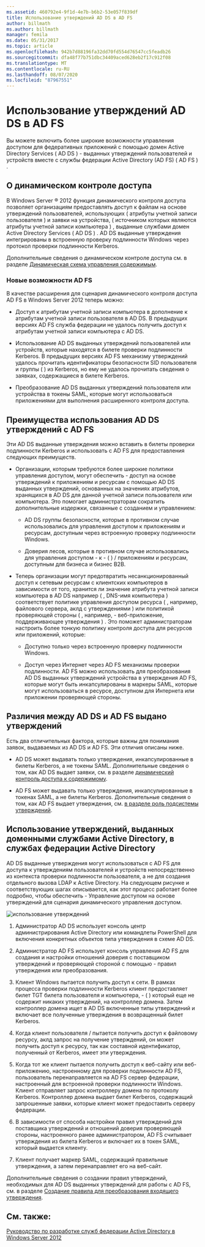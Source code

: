 ```yaml
---
ms.assetid: 460792e4-9f1d-4e7b-b6b2-53e057f839df
title: Использование утверждений AD DS в AD FS
author: billmath
ms.author: billmath
manager: femila
ms.date: 05/31/2017
ms.topic: article
ms.openlocfilehash: 942b7d88196fa32dd70fd554d76547cc5feadb26
ms.sourcegitcommit: dfa48f77b751dbc34409aced628eb2f17c912f08
ms.translationtype: MT
ms.contentlocale: ru-RU
ms.lasthandoff: 08/07/2020
ms.locfileid: "87967551"
---
```

# <a name="using-ad-ds-claims-with-ad-fs"></a>Использование утверждений AD DS в AD FS


Вы можете включить более широкие возможности управления доступом для федеративных приложений с помощью домен Active Directory Services \( AD DS \) \- выданных утверждений пользователей и устройств вместе с службы федерации Active Directory (AD FS) \( AD FS \) .

## <a name="about-dynamic-access-control"></a>О динамическом контроле доступа
В Windows Server &reg; 2012 функция динамического контроля доступа позволяет организациям предоставлять доступ к файлам на основе утверждений пользователей, использующих \( атрибуты учетной записи пользователя \) и заявки на устройства, \( источником которых являются атрибуты учетной записи компьютера \) , выданные службами домен Active Directory Services \( AD DS \) . AD DS выданные утверждения интегрированы в встроенную проверку подлинности Windows через протокол проверки подлинности Kerberos.

Дополнительные сведения о динамическом контроле доступа см. в разделе [Динамическая схема управления содержимым](../../solution-guides/Dynamic-Access-Control--Scenario-Overview.md#BKMK_APP).

### <a name="whats-new-in-ad-fs"></a>Новые возможности AD FS
В качестве расширения для сценария динамического контроля доступа AD FS в Windows Server 2012 теперь можно:

-   Доступ к атрибутам учетной записи компьютера в дополнение к атрибутам учетной записи пользователя в AD DS. В предыдущих версиях AD FS служба федерации не удалось получить доступ к атрибутам учетной записи компьютера с AD DS.

-   Использование AD DS выданных утверждений пользователей или устройств, которые находятся в билете проверки подлинности Kerberos. В предыдущих версиях AD FS механизму утверждений удалось прочитать идентификаторы безопасности SID пользователя и группы \( \) из Kerberos, но ему не удалось прочитать сведения о заявках, содержащиеся в билете Kerberos.

-   Преобразование AD DS выданных утверждений пользователя или устройства в токены SAML, которые могут использоваться приложениями для выполнения расширенного контроля доступа.

## <a name="benefits-of-using-ad-ds-claims-with-ad-fs"></a>Преимущества использования AD DS утверждений с AD FS
Эти AD DS выданные утверждения можно вставить в билеты проверки подлинности Kerberos и использовать с AD FS для предоставления следующих преимуществ.

-   Организации, которым требуются более широкие политики управления доступом, могут обеспечить \- доступ на основе утверждений к приложениям и ресурсам с помощью AD DS выданных утверждений, основанных на значениях атрибутов, хранящихся в AD DS для данной учетной записи пользователя или компьютера. Это помогает администраторам сократить дополнительные издержки, связанные с созданием и управлением:

    -   AD DS группы безопасности, которые в противном случае использовались для управления доступом к приложениям и ресурсам, доступным через встроенную проверку подлинности Windows.

    -   Доверия лесов, которые в противном случае использовались для управления доступом \- к \- \( \) \/ приложениям и ресурсам, доступным для бизнеса и бизнес B2B.

-   Теперь организации могут предотвратить несанкционированный доступ к сетевым ресурсам с клиентских компьютеров в зависимости от того, хранится ли значение атрибута учетной записи компьютера в AD DS например \( , DNS-имя компьютера \) соответствует политике управления доступом ресурса \( , например, файлового сервера, аклд с утверждениями \) или политикой проверяющей стороны \( , например, \- веб-приложение, поддерживающее утверждения \) . Это поможет администраторам настроить более тонкую политику контроля доступа для ресурсов или приложений, которые:

    -   Доступно только через встроенную проверку подлинности Windows.

    -   Доступ через Интернет через AD FS механизмы проверки подлинности. AD FS можно использовать для преобразования AD DS выданных утверждений устройства в утверждения AD FS, которые могут быть инкапсулированы в маркеры SAML, которые могут использоваться в ресурсе, доступном для Интернета или приложении проверяющей стороны.

## <a name="differences-between-ad-ds-and-ad-fs-issued-claims"></a>Различия между AD DS и AD FS выдано утверждений
Есть два отличительных фактора, которые важны для понимания заявок, выдаваемых из AD DS и AD FS. Эти отличия описаны ниже.

-   AD DS может выдавать только утверждения, инкапсулированные в билеты Kerberos, а не токены SAML. Дополнительные сведения о том, как AD DS выдает заявки, см. в разделе [динамический контроль доступа к содержимому](../../solution-guides/Dynamic-Access-Control--Scenario-Overview.md#BKMK_APP).

-   AD FS может выдавать только утверждения, инкапсулированные в токенах SAML, а не билеты Kerberos. Дополнительные сведения о том, как AD FS выдает утверждения, см. [в разделе роль подсистемы утверждений](../../ad-fs/technical-reference/The-Role-of-the-Claims-Engine.md).

## <a name="how-ad-ds-issued-claims-work-with-ad-fs"></a>Использование утверждений, выданных доменными службами Active Directory, в службах федерации Active Directory
AD DS выданные утверждения могут использоваться с AD FS для доступа к утверждениям пользователей и устройств непосредственно из контекста проверки подлинности пользователя, а не для создания отдельного вызова LDAP к Active Directory. На следующем рисунке и соответствующих шагах описывается, как этот процесс работает более подробно, чтобы обеспечить \- Управление доступом на основе утверждений для сценария динамического управления доступом.

![использование утверждений](media/UsingADDSClaimswithADFS.gif)

1.  Администратор AD DS использует консоль центр администрирования Active Directory или командлеты PowerShell для включения конкретных объектов типа утверждения в схеме AD DS.

2.  Администратор AD FS использует консоль управления AD FS для создания и настройки отношений доверия с поставщиком утверждений и проверяющей стороной с помощью \- правил утверждения или преобразования.

3.  Клиент Windows пытается получить доступ к сети. В рамках процесса проверки подлинности Kerberos клиент предоставляет билет TGT билета пользователя и компьютера, \- \( \) который еще не содержит никаких утверждений, на контроллер домена. Затем контроллер домена ищет в AD DS включенные типы утверждений и включает все полученные утверждения в возвращенный билет Kerberos.

4.  Когда клиент пользователя \/ пытается получить доступ к файловому ресурсу, аклд запрос на получение утверждений, он может получить доступ к ресурсу, так как составной идентификатор, полученный от Kerberos, имеет эти утверждения.

5.  Когда тот же клиент пытается получить доступ к веб-сайту или веб-приложению, настроенному для проверки подлинности AD FS, пользователь перенаправляется на AD FS сервер федерации, настроенный для встроенной проверки подлинности Windows. Клиент отправляет запрос контроллеру домена по протоколу Kerberos. Контроллер домена выдает билет Kerberos, содержащий запрошенные заявки, которые клиент может предоставить серверу федерации.

6.  В зависимости от способа настройки правил утверждений для поставщика утверждений и отношений доверия проверяющей стороны, настроенного ранее администратором, AD FS считывает утверждения из билета Kerberos и включает их в токен SAML, который выдается клиенту.

7.  Клиент получает маркер SAML, содержащий правильные утверждения, а затем перенаправляет его на веб-сайт.

Дополнительные сведения о создании правил утверждений, необходимых для AD DS выданных утверждений для работы с AD FS, см. в разделе [Создание правила для преобразования входящего утверждения](../../ad-fs/operations/Create-a-Rule-to-Transform-an-Incoming-Claim.md).

## <a name="see-also"></a>См. также:
[Руководство по разработке служб федерации Active Directory в Windows Server 2012](AD-FS-Design-Guide-in-Windows-Server-2012.md)
